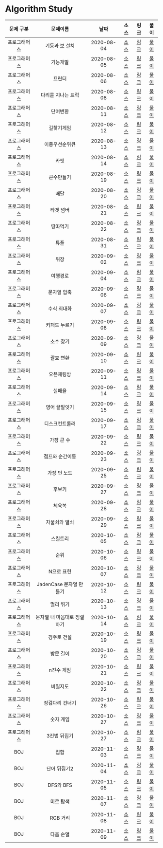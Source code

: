 # Algorithm Study

|  문제 구분   |          문제이름           |    날짜    |                                                                    소스                                                                     |                               링크                               |               풀이               |
| :----------: | :-------------------------: | :--------: | :-----------------------------------------------------------------------------------------------------------------------------------------: | :--------------------------------------------------------------: | :------------------------------: |
| 프로그래머스 |       기둥과 보 설치        | 2020-08-04 | [소스](https://github.com/Juhyeoklee/Algorithm/blob/master/2020%20KAKAO%20BLIND%20RECRUITMENT/기둥과%20보%20설치.playground/Contents.swift) | [링크](https://programmers.co.kr/learn/courses/30/lessons/60061) | [풀이](./solutions/PG_60061.md)  |
| 프로그래머스 |          기능개발           | 2020-08-05 |                                  [소스](../../Programmers/Stack,Queue/기능개발.playground/Contents.swift)                                   | [링크](https://programmers.co.kr/learn/courses/30/lessons/42586) | [풀이](./solutions/PG_42586.md)  |
| 프로그래머스 |           프린터            | 2020-08-06 |                                   [소스](../../Programmers/Stack,Queue/프린터.playground/Contents.swift)                                    | [링크](https://programmers.co.kr/learn/courses/30/lessons/42587) | [풀이](./solutions/PG_42587.md)  |
| 프로그래머스 |     다리를 지나는 트럭      | 2020-08-08 |                              [소스](../../Programmers/Stack,Queue/다리를지나는트럭.playground/Contents.swift)                               | [링크](https://programmers.co.kr/learn/courses/30/lessons/42583) | [풀이](./solutions/PG_42583.md)  |
| 프로그래머스 |          단어변환           | 2020-08-11 |                                    [소스](../../Programmers/DFS:BFS/단어변환.playground/Contents.swift)                                     | [링크](https://programmers.co.kr/learn/courses/30/lessons/43163) | [풀이](./solutions/PG_43163.md)  |
| 프로그래머스 |         길찾기게임          | 2020-08-12 |                               [소스](../../2019-KAKAO-BLIND-RECRUITMENT/길찾기게임.playground/Contents.swift)                               | [링크](https://programmers.co.kr/learn/courses/30/lessons/42892) | [풀이](./solutions/PG_42892.md)  |
| 프로그래머스 |       이중우선순위큐        | 2020-08-13 |                                   [소스](../../Programmers/Heap/이중우선순위큐.playground/Contents.swift)                                   | [링크](https://programmers.co.kr/learn/courses/30/lessons/42628) | [풀이](./solutions/PG_42628.md)  |
| 프로그래머스 |            카펫             | 2020-08-14 |                                    [소스](../../Programmers/Brute-Force/카펫.playground/Contents.swift)                                     | [링크](https://programmers.co.kr/learn/courses/30/lessons/42842) | [풀이](./solutions/PG_42842.md)  |
| 프로그래머스 |         큰수만들기          | 2020-08-19 |                                    [소스](../../Programmers/Greedy/큰수만들기.playground/Contents.swift)                                    | [링크](https://programmers.co.kr/learn/courses/30/lessons/42883) | [풀이](./solutions/PG_42883.md)  |
| 프로그래머스 |            배달             | 2020-08-20 |                                 [소스](<../../Summer-Winter-Coding(~2018)/배달.playground/Contents.swift>)                                  | [링크](https://programmers.co.kr/learn/courses/30/lessons/12978) | [풀이](./solutions/PG_12978.md)  |
| 프로그래머스 |          타겟 넘버          | 2020-08-21 |                                    [소스](../../Programmers/DFS:BFS/타겟넘버.playground/Contents.swift)                                     | [링크](https://programmers.co.kr/learn/courses/30/lessons/43165) | [풀이](./solutions/PG_43165.md)  |
| 프로그래머스 |          땅따먹기           | 2020-08-22 |                                    [소스](../../Programmers/연습문제/땅따먹기.playground/Contents.swift)                                    | [링크](https://programmers.co.kr/learn/courses/30/lessons/12913) | [풀이](./solutions/PG_12913.md)  |
| 프로그래머스 |            튜플             | 2020-08-31 |                                 [소스](../../2019-카카오-개발자-겨울-인턴십/튜플.playground/Contents.swift)                                 | [링크](https://programmers.co.kr/learn/courses/30/lessons/64065) | [풀이](./solutions/PG_64065.md)  |
| 프로그래머스 |            위장             | 2020-09-02 |                                        [소스](../../Programmers/해시/위장.playground/Contents.swift)                                        | [링크](https://programmers.co.kr/learn/courses/30/lessons/42578) | [풀이](./solutions/PG_42578.md)  |
| 프로그래머스 |          여행경로           | 2020-09-04 |                                    [소스](../../Programmers/DFS:BFS/여행경로.playground/Contents.swift)                                     | [링크](https://programmers.co.kr/learn/courses/30/lessons/43164) | [풀이](./solutions/PG_43164.md)  |
| 프로그래머스 |         문자열 압축         | 2020-09-06 |                               [소스](../../2020-KAKAO-BLIND-RECRUITMENT/문자열압축.playground/Contents.swift)                               | [링크](https://programmers.co.kr/learn/courses/30/lessons/60057) | [풀이](./solutions/PG_60057.md)  |
| 프로그래머스 |         수식 최대화         | 2020-09-07 |                                    [소스](../../2020-카카오-인턴십/수식최대화.playground/Contents.swift)                                    | [링크](https://programmers.co.kr/learn/courses/30/lessons/67257) | [풀이](./solutions/PG_67257.md)  |
| 프로그래머스 |        키패드 누르기        | 2020-09-08 |                                   [소스](../../2020-카카오-인턴십/키패드누르기.playground/Contents.swift)                                   | [링크](https://programmers.co.kr/learn/courses/30/lessons/67256) | [풀이](./solutions/PG_67256.md)  |
| 프로그래머스 |          소수 찾기          | 2020-09-09 |                                  [소스](../../Programmers/Brute-Force/소수찾기.playground/Contents.swift)                                   | [링크](https://programmers.co.kr/learn/courses/30/lessons/42839) | [풀이](./solutions/PG_42839.md)  |
| 프로그래머스 |          괄호 변환          | 2020-09-10 |                                [소스](../../2020-KAKAO-BLIND-RECRUITMENT/괄호변환.playground/Contents.swift)                                | [링크](https://programmers.co.kr/learn/courses/30/lessons/60058) | [풀이](./solutions/PG_60058.md)  |
| 프로그래머스 |         오픈채팅방          | 2020-09-11 |                               [소스](../../2019-KAKAO-BLIND-RECRUITMENT/오픈채팅방.playground/Contents.swift)                               | [링크](https://programmers.co.kr/learn/courses/30/lessons/42888) | [풀이](./solutions/PG_42888.md)  |
| 프로그래머스 |           실패율            | 2020-09-14 |                                 [소스](../../2019-KAKAO-BLIND-RECRUITMENT/실패율.playground/Contents.swift)                                 | [링크](https://programmers.co.kr/learn/courses/30/lessons/42889) | [풀이](./solutions/PG_42889.md)  |
| 프로그래머스 |        영어 끝말잇기        | 2020-09-15 |                             [소스](<../../Summer-Winter-Coding(~2018)/영어끝말잇기.playground/Contents.swift>)                              | [링크](https://programmers.co.kr/learn/courses/30/lessons/12981) | [풀이](./solutions/PG_12981.md)  |
| 프로그래머스 |       디스크컨트롤러        | 2020-09-17 |                                   [소스](../../Programmers/Heap/디스크컨트롤러.playground/Contents.swift)                                   | [링크](https://programmers.co.kr/learn/courses/30/lessons/42627) | [풀이](./solutions/PG_42627.md)  |
| 프로그래머스 |         가장 큰 수          | 2020-09-22 |                                      [소스](../../Programmers/정렬/가장큰수.playground/Contents.swift)                                      | [링크](https://programmers.co.kr/learn/courses/30/lessons/42746) | [풀이](./solutions/PG_42746.md)  |
| 프로그래머스 |       점프와 순간이동       | 2020-09-23 |                            [소스](<../../Summer-Winter-Coding(~2018)/점프와순간이동.playground/Contents.swift>)                             | [링크](https://programmers.co.kr/learn/courses/30/lessons/12980) | [풀이](./solutions/PG_12980.md)  |
| 프로그래머스 |        가장 먼 노드         | 2020-09-25 |                                    [소스](../../Programmers/Graph/가장먼노드.playground/Contents.swift)                                     | [링크](https://programmers.co.kr/learn/courses/30/lessons/49189) | [풀이](./solutions/PG_49189.md)  |
| 프로그래머스 |           후보키            | 2020-09-27 |                                 [소스](../../2019-KAKAO-BLIND-RECRUITMENT/후보키.playground/Contents.swift)                                 | [링크](https://programmers.co.kr/learn/courses/30/lessons/42890) | [풀이](./solutions/PG_42890.md)  |
| 프로그래머스 |           체육복            | 2020-09-28 |                                      [소스](../../Programmers/Greedy/체육복.playground/Contents.swift)                                      | [링크](https://programmers.co.kr/learn/courses/30/lessons/42862) | [풀이](./solutions/PG_42862.md)  |
| 프로그래머스 |        자물쇠와 열쇠        | 2020-09-29 |                              [소스](../../2020-KAKAO-BLIND-RECRUITMENT/자물쇠와열쇠.playground/Contents.swift)                              | [링크](https://programmers.co.kr/learn/courses/30/lessons/60059) | [풀이](./solutions/PG_60059.md)  |
| 프로그래머스 |          스킬트리           | 2020-10-05 |                               [소스](<../../Summer-Winter-Coding(~2018)/스킬트리.playground/Contents.swift>)                                | [링크](https://programmers.co.kr/learn/courses/30/lessons/49993) | [풀이](./solutions/PG_49993.md)  |
| 프로그래머스 |            순위             | 2020-10-06 |                                       [소스](../../Programmers/Graph/순위.playground/Contents.swift)                                        | [링크](https://programmers.co.kr/learn/courses/30/lessons/49191) | [풀이](./solutions/PG_49191.md)  |
| 프로그래머스 |         N으로 표현          | 2020-10-07 |                                      [소스](../../Programmers/DP/N으로표현.playground/Contents.swift)                                       | [링크](https://programmers.co.kr/learn/courses/30/lessons/42895) | [풀이](./solutions/PG_42895.md)  |
| 프로그래머스 |   JadenCase 문자열 만들기   | 2020-10-12 |                             [소스](../../Programmers/연습문제/JadenCase문자열만들기.playground/Contents.swift)                              | [링크](https://programmers.co.kr/learn/courses/30/lessons/12951) | [풀이](./solutions/PG_12951.md)  |
| 프로그래머스 |          멀리 뛰기          | 2020-10-13 |                                    [소스](../../Programmers/연습문제/멀리뛰기.playground/Contents.swift)                                    | [링크](https://programmers.co.kr/learn/courses/30/lessons/12914) | [풀이](./solutions/PG_12914.md)  |
| 프로그래머스 | 문자열 내 마음대로 정렬하기 | 2020-10-14 |                            [소스](../../Programmers/연습문제/문자열내마음대로정렬하기.playground/Contents.swift)                            | [링크](https://programmers.co.kr/learn/courses/30/lessons/12915) | [풀이](./solutions/PG_12915.md)  |
| 프로그래머스 |         경주로 건설         | 2020-10-19 |                                    [소스](../../2020-카카오-인턴십/경주로건설.playground/Contents.swift)                                    | [링크](https://programmers.co.kr/learn/courses/30/lessons/67259) | [풀이](./solutions/PG_67259.md)  |
| 프로그래머스 |          방문 길이          | 2020-10-20 |                               [소스](<../../Summer-Winter-Coding(~2018)/방문길이.playground/Contents.swift>)                                | [링크](https://programmers.co.kr/learn/courses/30/lessons/49994) | [풀이](./solutions/PG_49994.md)  |
| 프로그래머스 |         n진수 게임          | 2020-10-21 |                               [소스](../../2018-KAKAO-BLIND-RECRUITMENT/n진수게임.playground/Contents.swift)                                | [링크](https://programmers.co.kr/learn/courses/30/lessons/17687) | [풀이](./solutions/PG_17687.md)  |
| 프로그래머스 |          비밀지도           | 2020-10-22 |                                [소스](../../2018-KAKAO-BLIND-RECRUITMENT/비밀지도.playground/Contents.swift)                                | [링크](https://programmers.co.kr/learn/courses/30/lessons/17681) | [풀이](./solutions/PG_17681.md)  |
| 프로그래머스 |       징검다리 건너기       | 2020-10-26 |                            [소스](../../2019-카카오-개발자-겨울-인턴십/징검다리건너기.playground/Contents.swift)                            | [링크](https://programmers.co.kr/learn/courses/30/lessons/64062) | [풀이](./solutions/PG_64062.md)  |
| 프로그래머스 |          숫자 게임          | 2020-10-27 |                               [소스](<../../Summer-Winter-Coding(~2018)/숫자게임.playground/Contents.swift>)                                | [링크](https://programmers.co.kr/learn/courses/30/lessons/12987) | [풀이](./solutions/PG_12987.md)  |
| 프로그래머스 |        3진법 뒤집기         | 2020-10-27 |                                 [소스](../../월간-코드-챌린지-시즌1/3진법뒤집기.playground/Contents.swift)                                  | [링크](https://programmers.co.kr/learn/courses/30/lessons/68935) | [풀이](./solutions/PG_68935.md)  |
|     BOJ      |            집합             | 2020-11-03 |                                                  [소스](../../BaekJoon/Bitmask/11723.cpp)                                                   |          [링크](https://www.acmicpc.net/problem/11723)           | [풀이](./solutions/BOJ_11723.md) |
|     BOJ      |        단어 뒤집기2         | 2020-11-04 |                                         [소스](../../SwiftAlgorithm/SwiftAlgorithm/BOJ17413.swift)                                          |          [링크](https://www.acmicpc.net/problem/17413)           | [풀이](./solutions/BOJ_17413.md) |
|     BOJ      |          DFS와 BFS          | 2020-11-05 |                                          [소스](../../SwiftAlgorithm/SwiftAlgorithm/BOJ1260.swift)                                          |           [링크](https://www.acmicpc.net/problem/1260)           | [풀이](./solutions/BOJ_1260.md)  |
|     BOJ      |          미로 탐색          | 2020-11-07 |                                          [소스](../../SwiftAlgorithm/SwiftAlgorithm/BOJ2178.swift)                                          |           [링크](https://www.acmicpc.net/problem/2178)           | [풀이](./solutions/BOJ_2178.md)  |
|     BOJ      |          RGB 거리           | 2020-11-08 |                                          [소스](../../SwiftAlgorithm/SwiftAlgorithm/BOJ1149.swift)                                          |           [링크](https://www.acmicpc.net/problem/1149)           | [풀이](./solutions/BOJ_1149.md)  |
|     BOJ      |          다음 순열          | 2020-11-09 |                                         [소스](../../SwiftAlgorithm/SwiftAlgorithm/BOJ10972.swift)                                          |           [링크](https://www.acmicpc.net/problem/1149)           | [풀이](./solutions/BOJ_10972.md) |
